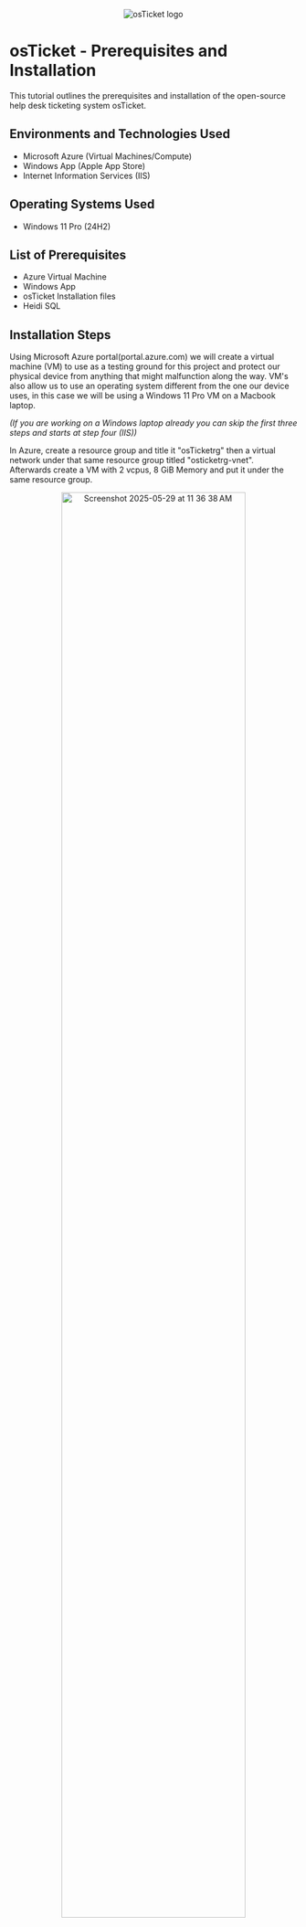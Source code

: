 <p align="center">
<img src="https://i.imgur.com/Clzj7Xs.png" alt="osTicket logo"/>
</p>

<h1>osTicket - Prerequisites and Installation</h1>
This tutorial outlines the prerequisites and installation of the open-source help desk ticketing system osTicket.<br />



<h2>Environments and Technologies Used</h2>

- Microsoft Azure (Virtual Machines/Compute)
- Windows App (Apple App Store)
- Internet Information Services (IIS)

<h2>Operating Systems Used </h2>

- Windows 11 Pro</b> (24H2)

<h2>List of Prerequisites</h2>

- Azure Virtual Machine
- Windows App
- osTicket Installation files
- Heidi SQL

<h2>Installation Steps</h2>

<p>
</p>
<p>
Using Microsoft Azure portal(portal.azure.com) we will create a virtual machine (VM) to use as a testing ground for this project and protect our physical device from anything that might malfunction along the way. VM's also allow us to use an operating system different from the one our device uses, in this case we will be using a Windows 11 Pro VM on a Macbook laptop.

 *(If you are working on a Windows laptop already you can skip the first three steps and starts at step four (IIS))*
</p>
<p>
In Azure, create a resource group and title it "osTicketrg" then a virtual network under that same resource group titled "osticketrg-vnet". Afterwards create a VM with 2 vcpus, 8 GiB Memory and put it under the same resource group.
</p>
<p align="center">
 <img alt="Screenshot 2025-05-29 at 11 36 38 AM" src="https://github.com/user-attachments/assets/b5acbb0b-579f-4f38-b558-d1ced7d62c7c" height="80%" width="80%" />
</p>
<br />
<p>
</p>
<p>Next, download Windows App from the App Store and launch it, then add a new PC and use your osTicketvm public IP address (highlighted above) as the PC name.
</p>
<p align="center">
 <img alt="Screenshot 2025-05-30 at 10 16 20 AM" src="https://github.com/user-attachments/assets/79e09dcb-1e15-4534-87b0-1e265743a428" height="40%" width="40%"/>
</p>
<p>After the VM is created in Windows App connect to it with the username and password created for the VM in Azure
</p>
<p align="center"><img alt="Screenshot 2025-05-30 at 10 26 25 AM" src="https://github.com/user-attachments/assets/b3b56e1e-fbe7-4c7d-9ff2-33750fbbf1af" height="80%" width="80%" /></p>
<p>Once you have your VM open you will have to enable IIS (Internet Information Services). To do so, access the control panel then select uninstall a program. On the left, select "Turn windows features on or off". A new window appears with a list of features, scroll until you see "Internet Information Services" enable it, then click on the "+" icon next to it, then find World Wide Web Services and make sure it's checked as well, and clink on the "+" icon next to it, then find Application Development Features and make sure it's checked as well, click "+", and make sure CGI is checked, then press OK to apply the changes.
</p>
<p align="center"><img alt="Screenshot 2025-05-30 at 10 42 49 AM" src="https://github.com/user-attachments/assets/c7544d51-8011-4a1a-b769-29088f722f94" height="80%" width="80%" />
</p>
<p>
  
</p>
<p align="center"><img alt="Screenshot 2025-06-06 at 11 29 07 AM" src="https://github.com/user-attachments/assets/53437b70-303b-403f-a308-3e198bc743db" height="80%" width="80%" />
</p>
<p>
With IIS enabled the next step is to install the osTicket dependencies. I have provided a link that allows you to download a zip folder with all dependencies. Download it and unzip it. The folder should be called “osTicket-Installation-Files”

*Link: https://drive.google.com/uc?export=download&id=1b3RBkXTLNGXbibeMuAynkfzdBC1NnqaD*

One you have downloaded and unzip the folder, its contents should look like this:
</p>
<p align="center">
<img alt="Screenshot 2025-05-30 at 11 07 47 AM" src="https://github.com/user-attachments/assets/3944f94b-74eb-44e9-af4b-b9a061c744bf" height="80%" width="80%" />
</p>
<p>
 
</p>
<p>The first dependency we will install is PHP Manager. Double-click on "PHPManagerForIIS_V1.5.0.msi" to begin the installation process.</p>
<p>Next, install the Rewrite Module file: "rewrite_amd64_en-US.msi"</p>
<p align="center"><img alt="Screenshot 2025-06-02 at 11 22 39 AM" src="https://github.com/user-attachments/assets/8fdf4e17-b9cf-4b86-b7fb-7e3c25e2c721" height="80%" width="80%" />
</p>
<p>Once both dependencies have been installed, from File Explorer, travel to "This PC -> Windows (C:)", then in the C:\ Drive right-click and add a new folder/directory titled "PHP" as shown below:</p>
<p align="center"><img alt="Screenshot 2025-06-02 at 11 25 11 AM" src="https://github.com/user-attachments/assets/f93bcf73-11ab-4aed-8294-c7c5dd0d68f1" height="80%" width="80%" />
</p>
<p>
 
</p>
<p>
 Travel back to the osTicket-Installation-Files folder and go into the PHP zipped folder "php-7.3.8-nts-Win32-VC15-x86.zip."
 </p>
<p align="center"> <img alt="Screenshot 2025-06-02 at 11 38 20 AM" src="https://github.com/user-attachments/assets/4b5a49d3-a81c-458f-a4a3-a970f95de905" height="60%" width="80%"/>
</p>
<p>
  Once in, choose Extract All from the top menu and choose the extraction destination folder as our new PHP directory back in the C:\ drive 
</p>
<p align="center"><img alt="Screenshot 2025-06-02 at 11 38 34 AM" src="https://github.com/user-attachments/assets/fbbf6960-bd05-455c-82e3-58783f02767f" height="60%" width="80%" />
</p>
<p>Your PHP folder should now look like this:</p>
<p align="center"><img alt="Screenshot 2025-06-02 at 11 44 48 AM" src="https://github.com/user-attachments/assets/3d863143-b01e-480c-be8e-0b20336ad6fb" height="60%" width="80%"/>
</p>
<p>
 Travel back to the osTicket-Installation-Files folder once again and install "VC_redist.x86.exe".
 When you first open it you will have two options: "Extract All" or "Run". Choose Run then install the dependency. 
</p>
<p align="center"><img alt="Screenshot 2025-06-02 at 11 53 59 AM" src="https://github.com/user-attachments/assets/7d3f30da-b822-4509-a1f3-a13b328feb56" height="80%" width="80%"/>
</p>
<p>Then, install MySQL 5.5.62 "mysql-5.5.62-win32.msi" and choose "typical" out of the three setup options.</p>
<p align="center"><img alt="Screenshot 2025-06-03 at 11 11 59 AM" src="https://github.com/user-attachments/assets/71aeb2f7-303d-4f45-a6b6-118841356c92" height="80%" width="80%"/>
</p>
<p>
</p>

<p>Make sure that "Launch the MySQL configuration wizard" is checked before you finish the installation.</p>
<p align="center"><img alt="Screenshot 2025-06-03 at 11 13 16 AM" src="https://github.com/user-attachments/assets/19416432-70c3-4f7a-aa0d-141821b084b6" height="80%" width="80%"/>
</p>
<p>
</p>
<p>Once configuration wizard is open you can choose "standard" configuration and proceed with the process until you are asked to create a password for the root account. Make sure that the password you create is secure and that you can remember it. Once you have created a password for the root account you can execute the configuration.</p>
<p align="center"><img alt="Screenshot 2025-06-03 at 11 16 12 AM" src="https://github.com/user-attachments/assets/ab8a991e-0752-424f-a857-3c3d2a4d4a63" height="80%" width="80%"/>
</p>
<p> 
</p>
<p>Next, we'll search for Internet Information Services (IIS) Manager and open it as an administrator.</p>
<p align="center"><img alt="Screenshot 2025-06-06 at 11 22 29 AM" src="https://github.com/user-attachments/assets/662ef2f8-e234-49c6-b2a8-ab07c17d5043" height="80%" width="80%" />
</p>
<p>Inside IIS, double-click on PHP Manager to open it, and under PHP Setup click "Register New PHP Version" and travel to our PHP folder in the C drive and choose php-cgi.exe, then click OK. </p>
<p align="center"><img alt="Screenshot 2025-06-07 at 10 12 00 AM" src="https://github.com/user-attachments/assets/9d10a367-ed5c-46b5-97cc-a6189347ad92" height="80%" width="80%" />
</p>
<p>Travel back to the main IIS window, on the upper right corner of the window click "Stop" then "Start" to refresh PHP Manager.</p>
<p align="center"><img alt="Screenshot 2025-06-07 at 10 16 08 AM" src="https://github.com/user-attachments/assets/49d9c77e-405f-4c80-85dc-760bb22037f9" height="80%" width="80%"/>
</p>
<p>Next, travel back to the installation folder extract "osTicket-v1.15.8.zip". Once extracted, copy the upload folder that was inside into C:\inetpub\wwwroot. Once copied, rename the folder "osTicket".</p>
<p align="center"><img alt="Screenshot 2025-06-07 at 10 26 30 AM" src="https://github.com/user-attachments/assets/3ad74406-000c-4a6c-a58f-bd061378bf0d" height="80%" width="80%" />
</p>
<p>Go back to IIS, click Stop, then Start again and click view sites, then on the left side of the page, double-click Default Web Site and open osTicket, then click "Browse *:80" to open osTicket. </p>
<p align="center"><img alt="Screenshot 2025-06-11 at 10 33 00 AM" src="https://github.com/user-attachments/assets/4c5b358c-492d-4bca-897d-caf3e8f661e3" height="80%" width="80%" />
</p>
<p>With osTicket now open, note that there are some recommended dependencies that are yet to be installed.</p>
<p align="center"> <img alt="Screenshot 2025-06-11 at 10 37 01 AM" src="https://github.com/user-attachments/assets/dc534bb1-ad15-4ae1-9998-fc18c5122ddf" height="80%" width="80%"/>
</p>
<p>Back on IIS, under Sites -> Default Web Sites -> osTicket, double-click on PHP Manager and click on "Enable or disable an extension". Then enable: php_imap.dll, php_intl.dll, and php_opcache.dll.
</p>
<p align="center"><img alt="Screenshot 2025-06-11 at 10 46 07 AM" src="https://github.com/user-attachments/assets/4870ffbb-2544-485d-8f3f-bbb7f0457d34" height="80%" width="80%" />
</p>
<p>Now refresh the osTicket website in your browser and notice the changes.</p>
<p align="center"><img alt="Screenshot 2025-06-11 at 10 47 55 AM" src="https://github.com/user-attachments/assets/0fd7e079-be14-4da7-90a4-e4349ffd4927" height="80%" width="80%"  />
</p>
<p>Next, travel to our C drive in this order: C:\inetpub\wwwroot\osTicket\include\ then rename "ost-sampleconfig.php" to "ost-config.php" as shown below.</p>
<p align="center"><img alt="Screenshot 2025-06-12 at 11 08 30 AM" src="https://github.com/user-attachments/assets/9dc65d41-5150-4d3e-b3e5-d6389be63213" height="80%" width="80%"/>
</p>
<p>Right click ost-config.php and go into Properties\Security\ and click Advanced to open the advanced security configurations under which you will open "Disable Inheritance" and choose "Remove All"
</p>
<p align="center"><img alt="Screenshot 2025-06-12 at 11 14 39 AM" src="https://github.com/user-attachments/assets/8e062503-bfab-4503-a18f-50ad40dd23b2" height="80%" width="80%"/>
</p>
<p>Then, choose Add to add new permissions, in the new tab choose "Select a principal" and enter Everyone and click "check names" then OK. 

*(For security purpose it is not recommended to set up permissions for everyone when setting up osTicket as a service, this is only to be done in a controlled environment like the VM being used for this tutorial.)*
</p>
<p align="center"><img alt="Screenshot 2025-06-12 at 11 24 29 AM" src="https://github.com/user-attachments/assets/c9212801-af0c-457e-bd5b-bd76d78b64ff" height="80%" width="80%"/>
</p>
<p>One you select everyone, allow Full Control and click OK and close out, then select Apply and click OK to close out properties.</p>
<p align="center"><img alt="Screenshot 2025-06-12 at 11 29 14 AM" src="https://github.com/user-attachments/assets/42900b6c-9192-4605-bc2c-fc258acb3b36" height="80%" width="80%"/>
</p>
<p>Now, osTicket has full control of all dependencies and configuration files needed. Travel back to the osTicket website and refresh it, then click Continue to move on with the set up process of the system. In this page you will create some basic information for your ticketing system, make sure not to click Install Now yet as we still net to configure the Database Settings.</p>
<p align="center"><img alt="Screenshot 2025-06-12 at 11 37 08 AM" src="https://github.com/user-attachments/assets/ce753efd-c0a0-4420-97f7-ed762529b634" height="80%" width="80%" />
</p>
<p>Travel back to the “osTicket-Installation-Files” folder and install HeidiSQL by opening "HeidiSQL_12.3.0.6589_Setup". Hit next on everything then choose Install. Before you click Finish, make sure that Launch HeidiSQL is checked.</p>
<p align="center"><img alt="Screenshot 2025-06-12 at 11 42 11 AM" src="https://github.com/user-attachments/assets/52e703aa-b436-4c8f-abef-7029db0d0843" height="80%" width="80%" />
</p>
<p>Press Skip on installing the latest version, and in the new page click "New" on the bottom left. Then use the same password you created in configuration wizard here, in the case of this tutorial it's "root" username and password. Then click Open. In this new tab, right-click on "Unnamed" and choose Create New->Database and name the new database "osTicket".  </p>
<p align="center"><img alt="Screenshot 2025-06-12 at 11 49 35 AM" src="https://github.com/user-attachments/assets/18322fc5-2eaa-46b5-97be-7b9256e55d97" height="80%" width="80%" />
</p>
<p>Travel back to the osTicket website and add the new information we created to the Database Settings then click Install Now.</p>
<p align="center"><img alt="Screenshot 2025-06-12 at 11 52 25 AM" src="https://github.com/user-attachments/assets/6c4dd7c0-1d08-48fc-a49f-a916a6e409d6" height="80%" width="80%" />
</p>
<p>If you did everything correctly in this tutorial the next page should look like this:</p>
<p align="center"><img alt="Screenshot 2025-06-12 at 11 53 24 AM" src="https://github.com/user-attachments/assets/9f709418-04d5-49da-8b19-315f1500337a" height="80%" width="80%"/>
</p>
<br />


